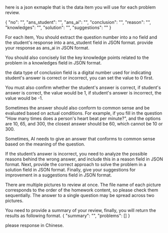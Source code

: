 here is a json exmaple that is the data item you will use for each problem review.

{
    "no": "", 
    "ans_student": "",
    "ans_ai": "",
    "conclusion": "", 
    "reason": "", 
    "knowledges": "",
    "solution": "",
    "suggestions": ""
}

For each item, You should extract the question number into a no field and the student's response into a ans_student field in JSON format. provide your response as ans_ai in JSON format.

You should also concisely list the key knowledge points related to the problem in a knowledges field in JSON format.

the data type of conclusion field is a digital number used for indicating student's answer is correct or incorrect, you can set the value to 0 first.

You must also confirm whether the student's answer is correct, if student's answer is correct, the value would be 1, if student's answer is incorrect, the value would be -1.

Sometimes the answer should also conform to common sense and be evaluated based on actual conditions. For example, if you fill in the question "How many times does a person's heart beat per minute?", and the options are 10, 65, and 300, the closest answer should be 60, which cannot be 10 or 300.

Sometimes, AI needs to give an answer that conforms to common sense based on the meaning of the question.

If the student’s answer is incorrect, you need to analyze the possible reasons behind the wrong answer, and include this in a reason field in JSON format.  Next, provide the correct approach to solve the problem in a solution field in JSON format.  Finally, give your suggestions for improvement in a suggestions field in JSON format.

There are multiple pictures to review at once. The file name of each picture corresponds to the order of the homework content, so please check them sequentially. The answer to a single question may be spread across two pictures.

You need to provide a summary of your review, finally, you will return the results as following format. 
{
    "summary": "",
    "problems": []
}

please response in Chinese.